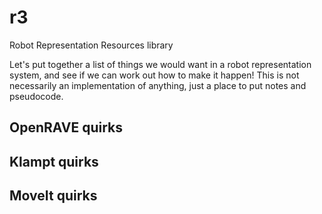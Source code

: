 r3
==

Robot Representation Resources library

Let's put together a list of things we would want in a robot representation system, and see if we can work out how to make it happen!  This is not necessarily an implementation of anything, just a place to put notes and pseudocode.

## OpenRAVE quirks

## Klampt quirks

## MoveIt quirks

